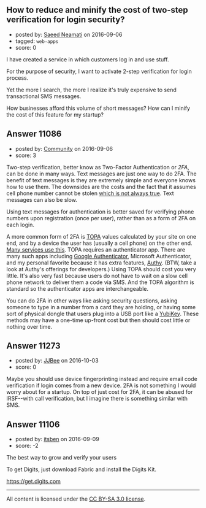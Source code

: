 ## How to reduce and minify the cost of two-step verification for login security?

- posted by: [Saeed Neamati](https://stackexchange.com/users/429080/saeed-neamati) on 2016-09-06
- tagged: `web-apps`
- score: 0

<p>I have created a service in which customers log in and use stuff.</p>

<p>For the purpose of security, I want to activate 2-step verification for login process.</p>

<p>Yet the more I search, the more I realize it's truly expensive to send transactional SMS messages.</p>

<p>How businesses afford this volume of short messages? How can I minify the cost of this feature for my startup?</p>



## Answer 11086

- posted by: [Community](https://stackexchange.com/users/-1/community) on 2016-09-06
- score: 3

<p>Two-step verification, better know as Two-Factor Authentication or <em>2FA</em>, can be done in many ways. Text messages are just one way to do 2FA. The benefit of text messages is they are extremely simple and everyone knows how to use them. The downsides are the costs and the fact that it assumes cell phone number cannot be stolen <a href="https://www.youtube.com/watch?v=LlcAHkjbARs&amp;feature=youtu.be&amp;t=3m57s" rel="nofollow">which is not always true</a>. Text messages can also be slow.</p>

<p>Using text messages for authentication is better saved for verifying phone numbers upon registration (once per user), rather than as a form of 2FA on each login.</p>

<p>A more common form of 2FA is <a href="https://en.wikipedia.org/wiki/Time-based_One-time_Password_Algorithm" rel="nofollow">TOPA</a> values calculated by your site on one end, and by a device the user has (usually a cell phone) on the other end. <a href="https://en.wikipedia.org/wiki/Time-based_One-time_Password_Algorithm#Server_implementations" rel="nofollow">Many services use this</a>. TOPA requires an authenticator app. There are many such apps including <a href="https://support.google.com/accounts/answer/1066447?hl=en" rel="nofollow">Google Authenticator</a>, Microsoft Authenticator, and my personal favorite because it has extra features, <a href="https://www.authy.com/app/mobile/" rel="nofollow">Authy</a>. (BTW, take a look at Authy's offerings for developers.) Using TOPA should cost you very little. It's also very fast because users do not have to wait on a slow cell phone network to deliver them a code via SMS. And the TOPA algorithm is standard so the authenticator apps are interchangeable.</p>

<p>You can do 2FA in other ways like asking security questions, asking someone to type in a number from a card they are holding, or having some sort of physical dongle that users plug into a USB port like a <a href="https://www.yubico.com/products/yubikey-hardware/" rel="nofollow">YubiKey</a>. These methods may have a one-time up-front cost but then should cost little or nothing over time.</p>



## Answer 11273

- posted by: [JJBee](https://stackexchange.com/users/6998558/jjbee) on 2016-10-03
- score: 0

<p>Maybe you should use device fingerprinting instead and require email code verification if login comes from a new device. 2FA is not something I would worry about for a startup. On top of just cost for 2FA, it can be abused for IRSF--with call verification, but I imagine there is something similar with SMS.</p>



## Answer 11106

- posted by: [itsben](https://stackexchange.com/users/2371687/itsben) on 2016-09-09
- score: -2

<p>The best way to grow and verify your users</p>

<p>To get Digits, just download Fabric and install the Digits Kit. </p>

<p><a href="https://get.digits.com" rel="nofollow">https://get.digits.com</a> </p>




---

All content is licensed under the [CC BY-SA 3.0 license](https://creativecommons.org/licenses/by-sa/3.0/).

